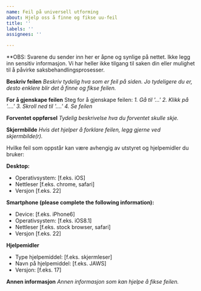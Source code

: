```yaml
---
name: Feil på universell utforming
about: Hjelp oss å finne og fikse uu-feil
title: ''
labels: ''
assignees: ''

---
```


**OBS: Svarene du sender inn her er åpne og synlige på nettet. Ikke legg inn sensitiv informasjon. Vi har heller ikke tilgang til saken din eller mulighet til å påvirke saksbehandlingsprosesser.

**Beskriv feilen**
_Beskriv tydelig hva som er feil på siden. Jo tydeligere du er, desto enklere blir det å finne og fikse feilen._

**For å gjenskape feilen**
Steg for å gjenskape feilen:
_1. Gå til '...'
2. Klikk på '....'
3. Skroll ned til '....'
4. Se feilen_

**Forventet oppførsel**
_Tydelig beskrivelse hva du forventet skulle skje._

**Skjermbilde**
_Hvis det hjelper å forklare feilen, legg gjerne ved skjermbilde(r)._

Hvilke feil som oppstår kan være avhengig av utstyret og hjelpemidler du bruker:

**Desktop:**
 - Operativsystem: [f.eks. iOS]
 - Nettleser [f.eks. chrome, safari]
 - Versjon [f.eks. 22]

**Smartphone (please complete the following information):**
 - Device: [f.eks. iPhone6]
 - Operativsystem: [f.eks. iOS8.1]
 - Nettleser [f.eks. stock browser, safari]
 - Versjon [f.eks. 22]

**Hjelpemidler**
- Type hjelpemiddel: [f.eks. skjermleser]
- Navn på hjelpemiddel: [f.eks. JAWS]
- Versjon: [f.eks. 17]

**Annen informasjon**
_Annen informasjon som kan hjelpe å fikse feilen._

